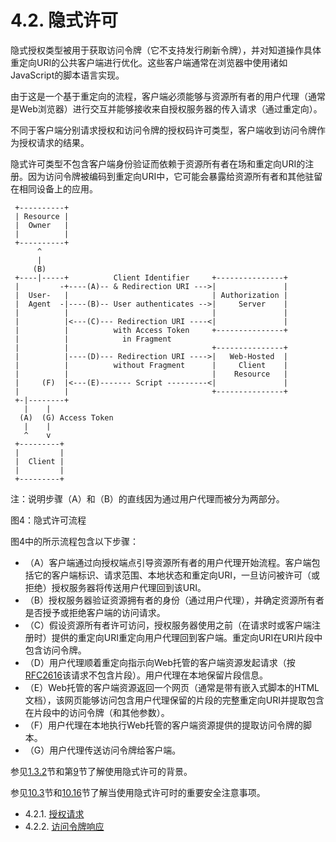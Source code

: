 4.2. 隐式许可
==================
隐式授权类型被用于获取访问令牌（它不支持发行刷新令牌），并对知道操作具体重定向URI的公共客户端进行优化。这些客户端通常在浏览器中使用诸如JavaScript的脚本语言实现。

由于这是一个基于重定向的流程，客户端必须能够与资源所有者的用户代理（通常是Web浏览器）进行交互并能够接收来自授权服务器的传入请求（通过重定向）。

不同于客户端分别请求授权和访问令牌的授权码许可类型，客户端收到访问令牌作为授权请求的结果。

隐式许可类型不包含客户端身份验证而依赖于资源所有者在场和重定向URI的注册。因为访问令牌被编码到重定向URI中，它可能会暴露给资源所有者和其他驻留在相同设备上的应用。

     +----------+
     | Resource |
     |  Owner   |
     |          |
     +----------+
          ^
          |
         (B)
     +----|-----+          Client Identifier     +---------------+
     |         -+----(A)-- & Redirection URI --->|               |
     |  User-   |                                | Authorization |
     |  Agent  -|----(B)-- User authenticates -->|     Server    |
     |          |                                |               |
     |          |<---(C)--- Redirection URI ----<|               |
     |          |          with Access Token     +---------------+
     |          |            in Fragment
     |          |                                +---------------+
     |          |----(D)--- Redirection URI ---->|   Web-Hosted  |
     |          |          without Fragment      |     Client    |
     |          |                                |    Resource   |
     |     (F)  |<---(E)------- Script ---------<|               |
     |          |                                +---------------+
     +-|--------+
       |    |
      (A)  (G) Access Token
       |    |
       ^    v
     +---------+
     |         |
     |  Client |
     |         |
     +---------+
注：说明步骤（A）和（B）的直线因为通过用户代理而被分为两部分。

图4：隐式许可流程

图4中的所示流程包含以下步骤：
- （A）客户端通过向授权端点引导资源所有者的用户代理开始流程。客户端包括它的客户端标识、请求范围、本地状态和重定向URI，一旦访问被许可（或拒绝）授权服务器将传送用户代理回到该URI。
- （B）授权服务器验证资源拥有者的身份（通过用户代理），并确定资源所有者是否授予或拒绝客户端的访问请求。
- （C）假设资源所有者许可访问，授权服务器使用之前（在请求时或客户端注册时）提供的重定向URI重定向用户代理回到客户端。重定向URI在URI片段中包含访问令牌。
- （D）用户代理顺着重定向指示向Web托管的客户端资源发起请求（按[RFC2616][RFC2616]该请求不包含片段）。用户代理在本地保留片段信息。
- （E）Web托管的客户端资源返回一个网页（通常是带有嵌入式脚本的HTML文档），该网页能够访问包含用户代理保留的片段的完整重定向URI并提取包含在片段中的访问令牌（和其他参数）。
- （F）用户代理在本地执行Web托管的客户端资源提供的提取访问令牌的脚本。
- （G）用户代理传送访问令牌给客户端。

参见[1.3.2](../Section01/1.2.3.md)节和第[9](../Section09/9.md)节了解使用隐式许可的背景。

参见[10.3](../Section10/10.3.md)节和[10.16](../Section10/10.16.md)节了解当使用隐式许可时的重要安全注意事项。

- 4.2.1. [授权请求](4.2.1.md)
- 4.2.2. [访问令牌响应](4.2.2.md)

[RFC2616]: http://tools.ietf.org/html/rfc2616 "HTTP/1.1"